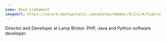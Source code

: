 ```yaml
---
name: Dave Liddament
imageUrl: https://secure.meetupstatic.com/photos/member/9/2/c/4/highres_203797572.jpeg
---
```


Director and Developer at Lamp Bristol. PHP, Java and Python software developer.

